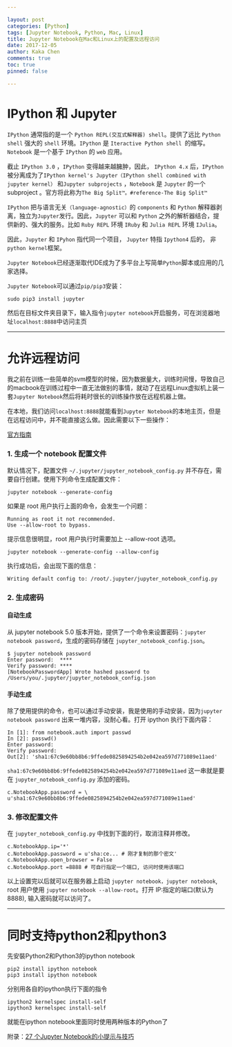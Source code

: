 ```yaml
---

layout: post
categories: [Python]
tags: [Jupyter Notebook, Python, Mac, Linux]
title: Jupyter Notebook在Mac和Linux上的配置及远程访问
date: 2017-12-05
author: Kaka Chen
comments: true
toc: true
pinned: false

---
```


# IPython 和 Jupyter

`IPython` 通常指的是一个 `Python REPL(交互式解释器) shell`。提供了远比 `Python shell` 强大的 `shell` 环境。`IPython` 是 `Iteractive Python shell `的缩写。 `Notebook` 是一个基于 `IPython` 的 `web` 应用。

截止 `IPython 3.0` ，`IPython` 变得越来越臃肿，因此， `IPython 4.x` 后，`IPython`被分离成为了`IPython kernel's Jupyter（IPython shell combined with jupyter kernel）` 和`Jupyter subprojects` ，`Notebook` 是 `Jupyter` 的一个 subproject 。官方将此称为`The Big Split™。#reference-The Big Split™`

`IPython` 把与语言无关`（language-agnostic）`的 `components` 和 `Python` 解释器剥离，独立为`Jupyter`发行。因此，`Jupyter` 可以和 `Python` 之外的解析器结合，提供新的、强大的服务。比如 `Ruby REPL` 环境 `IRuby` 和 `Julia REPL` 环境 `IJulia`。

因此，`Jupyter` 和 `IPyhon` 指代同一个项目， `Jupyter` 特指 `Ipython4` 后的， 非`python kernel`框架。

`Jupyter Notebook`已经逐渐取代IDE成为了多平台上写简单`Python`脚本或应用的几家选择。

`Jupyter Notebook`可以通过`pip/pip3`安装：

```shell
sudo pip3 install jupyter
```

然后在目标文件夹目录下，输入指令`jupyter notebook`开启服务，可在浏览器地址`localhost:8888`中访问主页

- - -

# 允许远程访问

我之前在训练一些简单的svm模型的时候，因为数据量大，训练时间慢，导致自己的macbook在训练过程中一直无法做别的事情，就动了在远程Linux虚拟机上装一套`Jupyter Notebook`然后将耗时很长的训练操作放在远程机器上做。

在本地，我们访问`localhost:8888`就能看到`Jupyter Notebook`的本地主页，但是在远程访问中，并不能直接这么做。因此需要以下一些操作：

[官方指南](http://jupyter-notebook.readthedocs.io/en/latest/public_server.html#notebook-server-security)

### 1. 生成一个 notebook 配置文件

默认情况下，配置文件 `~/.jupyter/jupyter_notebook_config.py` 并不存在，需要自行创建。使用下列命令生成配置文件：

```shell
jupyter notebook --generate-config
```

如果是 root 用户执行上面的命令，会发生一个问题：

```
Running as root it not recommended. 
Use --allow-root to bypass.
```

提示信息很明显，root 用户执行时需要加上 --allow-root 选项。

```shell
jupyter notebook --generate-config --allow-config
```

执行成功后，会出现下面的信息：

```
Writing default config to: /root/.jupyter/jupyter_notebook_config.py
```

### 2. 生成密码

#### 自动生成

从 jupyter notebook 5.0 版本开始，提供了一个命令来设置密码：`jupyter notebook password`，生成的密码存储在 `jupyter_notebook_config.json`。

```
$ jupyter notebook password
Enter password:  ****
Verify password: ****
[NotebookPasswordApp] Wrote hashed password to /Users/you/.jupyter/jupyter_notebook_config.json
```

#### 手动生成

除了使用提供的命令，也可以通过手动安装，我是使用的手动安装，因为`jupyter notebook password` 出来一堆内容，没耐心看。打开 ipython 执行下面内容：

```
In [1]: from notebook.auth import passwd
In [2]: passwd()
Enter password:
Verify password:
Out[2]: 'sha1:67c9e60bb8b6:9ffede0825894254b2e042ea597d771089e11aed'
```

`sha1:67c9e60bb8b6:9ffede0825894254b2e042ea597d771089e11aed` 这一串就是要在 `jupyter_notebook_config.py` 添加的密码。

```
c.NotebookApp.password = \
u'sha1:67c9e60bb8b6:9ffede0825894254b2e042ea597d771089e11aed'
```

### 3. 修改配置文件

在 `jupyter_notebook_config.py` 中找到下面的行，取消注释并修改。

```
c.NotebookApp.ip='*'
c.NotebookApp.password = u'sha:ce... # 刚才复制的那个密文'
c.NotebookApp.open_browser = False
c.NotebookApp.port =8888 # 可自行指定一个端口, 访问时使用该端口
```

以上设置完以后就可以在服务器上启动 `jupyter notebook，jupyter notebook`, root 用户使用 `jupyter notebook --allow-root`。打开 IP:指定的端口(默认为8888), 输入密码就可以访问了。

- - -

# 同时支持python2和python3

先安裝Python2和Python3的ipython notebook

```shell
pip2 install ipython notebook
pip3 install ipython notebook
```

分别用各自的ipython执行下面的指令

```shell
ipython2 kernelspec install-self
ipython3 kernelspec install-self
```

就能在ipython notebook里面同时使用两种版本的Python了

附录：[27 个Jupyter Notebook的小提示与技巧](http://liuchengxu.org/pelican-blog/jupyter-notebook-tips.html)
